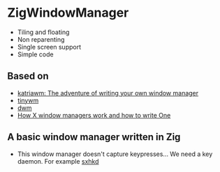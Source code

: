 # ZigWindowManager


- Tiling and floating
- Non reparenting
- Single screen support
- Simple code

## Based on
- [katriawm: The adventure of writing your own window manager](https://www.uninformativ.de/blog/postings/2016-01-05/0/POSTING-en.html)
- [tinywm](https://github.com/mackstann/tinywm)
- [dwm]()
- [How X window managers work and how to write One](https://jichu4n.com/posts/how-x-window-managers-work-and-how-to-write-one-part-i/)
## A basic window manager written in Zig

- This window manager doesn't capture keypresses... We need a key daemon. For example [sxhkd](https://github.com/baskerville/sxhkd)
